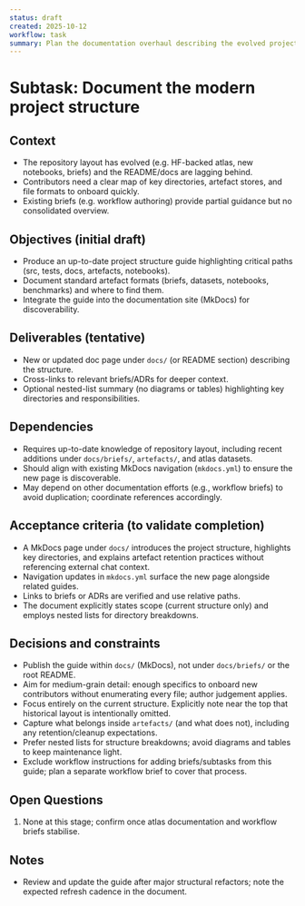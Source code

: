 ```yaml
---
status: draft
created: 2025-10-12
workflow: task
summary: Plan the documentation overhaul describing the evolved project structure and artefacts.
---
```


# Subtask: Document the modern project structure

## Context

- The repository layout has evolved (e.g. HF-backed atlas, new notebooks, briefs) and the README/docs are lagging behind.
- Contributors need a clear map of key directories, artefact stores, and file formats to onboard quickly.
- Existing briefs (e.g. workflow authoring) provide partial guidance but no consolidated overview.

## Objectives (initial draft)

- Produce an up-to-date project structure guide highlighting critical paths (src, tests, docs, artefacts, notebooks).
- Document standard artefact formats (briefs, datasets, notebooks, benchmarks) and where to find them.
- Integrate the guide into the documentation site (MkDocs) for discoverability.

## Deliverables (tentative)

- New or updated doc page under `docs/` (or README section) describing the structure.
- Cross-links to relevant briefs/ADRs for deeper context.
- Optional nested-list summary (no diagrams or tables) highlighting key directories and responsibilities.

## Dependencies

- Requires up-to-date knowledge of repository layout, including recent additions under `docs/briefs/`, `artefacts/`, and atlas datasets.
- Should align with existing MkDocs navigation (`mkdocs.yml`) to ensure the new page is discoverable.
- May depend on other documentation efforts (e.g., workflow briefs) to avoid duplication; coordinate references accordingly.

## Acceptance criteria (to validate completion)

- A MkDocs page under `docs/` introduces the project structure, highlights key directories, and explains artefact retention practices without referencing external chat context.
- Navigation updates in `mkdocs.yml` surface the new page alongside related guides.
- Links to briefs or ADRs are verified and use relative paths.
- The document explicitly states scope (current structure only) and employs nested lists for directory breakdowns.

## Decisions and constraints

- Publish the guide within `docs/` (MkDocs), not under `docs/briefs/` or the root README.
- Aim for medium-grain detail: enough specifics to onboard new contributors without enumerating every file; author judgement applies.
- Focus entirely on the current structure. Explicitly note near the top that historical layout is intentionally omitted.
- Capture what belongs inside `artefacts/` (and what does not), including any retention/cleanup expectations.
- Prefer nested lists for structure breakdowns; avoid diagrams and tables to keep maintenance light.
- Exclude workflow instructions for adding briefs/subtasks from this guide; plan a separate workflow brief to cover that process.

## Open Questions

1. None at this stage; confirm once atlas documentation and workflow briefs stabilise.

## Notes

- Review and update the guide after major structural refactors; note the expected refresh cadence in the document.
